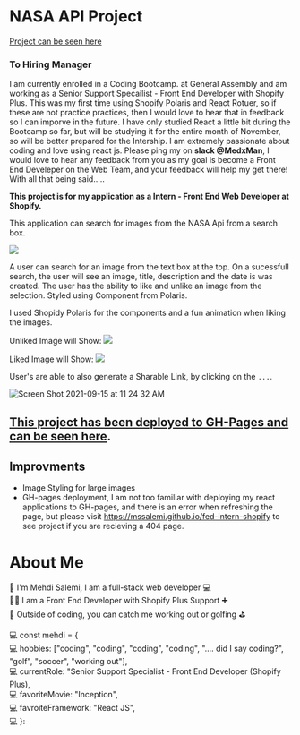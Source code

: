 # NASA API Project
<a href="https://mssalemi.github.io/fed-intern-shopify" target="_blank">Project can be seen here</a>

### To Hiring Manager
I am currently enrolled in a Coding Bootcamp. at General Assembly and am working as a Senior Support Specailist - Front End Developer with Shopify Plus. This was my first time using Shopify Polaris and React Rotuer, so if these are not practice practices, then I would love to hear that in feedback so I can imporve in the future. I have only studied React a little bit during the Bootcamp so far, but will be studying it for the entire month of November, so will be better prepared for the Intership. I am extremely passionate about coding and love using react js. Please ping my on **slack @MedxMan**, I would love to hear any feedback from you as my goal is become a Front End Develeper on the Web Team, and your feedback will help my get there! With all that being said.....


**This project is for my application as a Intern - Front End Web Developer at Shopify.**

This application can search for images from the NASA Api from a search box. 

<img src="https://screenshot.click/15-20-67845-64041.png">

A user can search for an image from the text box at the top. On a sucessfull search, the user will see an image, title, description and the date is was created. The user has the ability to like and unlike an image from the selection. Styled using Component from Polaris. 

I used Shopidy Polaris for the components and a fun animation when liking the images. 

Unliked Image will Show:
<img src="https://screenshot.click/15-23-51739-80865.png">

Liked Image will Show: 
<img src="https://screenshot.click/15-22-88486-74599.png">

User's are able to also generate a Sharable Link, by clicking on the ` ... `.

![Screen Shot 2021-09-15 at 11 24 32 AM](https://user-images.githubusercontent.com/16329347/133462430-c3a58d6f-12dd-4369-8688-2cba4ee28013.png)


## [This project has been deployed to GH-Pages and can be seen here](https://mssalemi.github.io/fed-intern-shopify).

## Improvments
- Image Styling for large images
- GH-pages deployment, I am not too familiar with deploying my react applications to GH-pages, and there is an error when refreshing the page, but please visit https://mssalemi.github.io/fed-intern-shopify to see project if you are recieving a 404 page. 

# About Me
👋 I'm Mehdi Salemi, I am a full-stack web developer 💻 <br>
👨‍💻 I am a Front End Developer with Shopify Plus Support ➕ <br>
💪 Outside of coding, you can catch me working out or golfing ⛳️ <br>

💻 const mehdi = {  <br>
💻         hobbies: ["coding", "coding", "coding", "coding", ".... did I say coding?", "golf", "soccer", "working out"],<br>
💻         currentRole: "Senior Support Specialist - Front End Developer (Shopify Plus),<br> 
💻         favoriteMovie: "Inception",<br>
💻         favroiteFramework: "React JS",<br>
💻 }:




